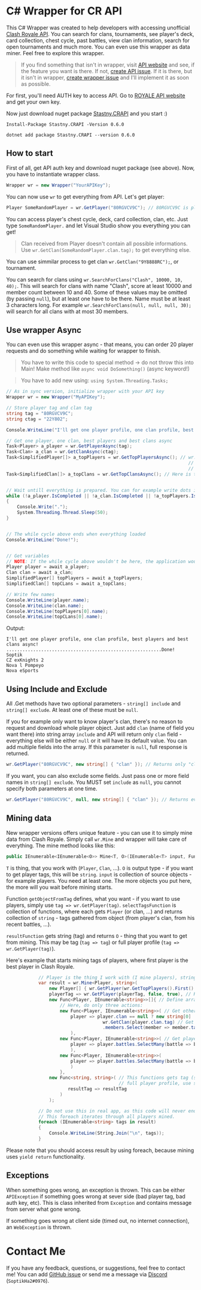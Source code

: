 # C# Wrapper for CR API
This C# Wrapper was created to help developers with accessing unofficial [Clash Royale API](https://royaleapi.com/). You can search for clans, tournaments, see player's deck, card collection, chest cycle, past battles, view clan information, search for open tournaments and much more. You can even use this wrapper as data miner. Feel free to explore this wrapper.

> If you find something that isn't in wrapper, visit [API website](https://docs.royaleapi.com/) and see, if the feature you want is there. If not, [create API issue](https://github.com/royaleAPI/cr-api/issues).
If it is there, but it isn't in wrapper, [create wrapper issue](https://github.com/SoptikHa2/crapi-csharp-wrapper/issues) and I'll implement it as soon as possible.

For first, you'll need AUTH key to access API. Go to [ROYALE API website](https://docs.royaleapi.com/#/authentication?id=key-management) and get your own key.

Now just download nuget package [Stastny.CRAPI](https://www.nuget.org/packages/Stastny.CRAPI/) and you start :)
```
Install-Package Stastny.CRAPI -Version 0.6.0

dotnet add package Stastny.CRAPI --version 0.6.0
```

## How to start
First of all, get API auth key and download nuget package (see above). Now, you have to instantiate wrapper class.
```csharp
Wrapper wr = new Wrapper("YourAPIKey");
```
You can now use `wr` to get everything from API. Let's get player:
```csharp
Player SomeRandomPlayer = wr.GetPlayer("80RGVCV9C"); // 80RGVCV9C is player TAG
```
You can access player's chest cycle, deck, card collection, clan, etc. Just type `SomeRandomPlayer.` and let Visual Studio show you everything you can get!

> Clan received from Player doesn't contain all possible informations. Use `wr.GetClan(SomeRandomPlayer.clan.tag);` to get everything else.

You can use simmilar process to get clan `wr.GetClan("9Y8888RC");`, or tournament.

You can search for clans using `wr.SearchForClans("Clash", 10000, 10, 40);`. This will search for clans with name "Clash", score at least 10000 and member count between 10 and 40. Some of these values may be omitted (by passing `null`), but at least one have to be there. Name must be at least 3 characters long. For example `wr.SearchForClans(null, null, null, 30);` will search for all clans with at most 30 members.

## Use wrapper Async

You can even use this wrapper async - that means, you can order 20 player requests and do something while waiting for wrapper to finish.

> You have to write this code to special method -> do not throw this into Main! Make method like `async void DoSomething()` (async keyword!)


> You have to add new using: `using System.Threading.Tasks;`

```csharp
// As in sync version, initialize wrapper with your API key
Wrapper wr = new Wrapper("MyAPIKey");

// Store player tag and clan tag
string tag = "80RGVCV9C";
string ctag = "22Y802";

Console.WriteLine("I'll get one player profile, one clan profile, best players and best clans async!");

// Get one player, one clan, best players and best clans async
Task<Player> a_player = wr.GetPlayerAsync(tag);
Task<Clan> a_clan = wr.GetClanAsync(ctag);
Task<SimplifiedPlayer[]> a_topPlayers = wr.GetTopPlayersAsync(); // wr.GetTopPlayers() and its async version return SimplifiedPlayer -> this is just like Player,
                                                                    // but simplified with less properties. If you want to get complete overview, get the top player:
                                                                    // Player topPlayer = wr.GetPlayer(wr.GetTopPlayers()[0].tag)
Task<SimplifiedClan[]> a_topClans = wr.GetTopClansAsync(); // Here is the same thing as with GetTopPlayers()


// Wait untill everything is prepared. You can for example write dots into console /* THIS IS OPTIONAL */
while (!a_player.IsCompleted || !a_clan.IsCompleted || !a_topPlayers.IsCompleted || !a_topClans.IsCompleted)
{
    Console.Write(".");
    System.Threading.Thread.Sleep(50);
}


// The while cycle above ends when everything loaded
Console.WriteLine("Done!");


// Get variables
// NOTE: If the while cycle above wouldn't be here, the application would wait untill everything is prepared here
Player player = await a_player;
Clan clan = await a_clan;
SimplifiedPlayer[] topPlayers = await a_topPlayers;
SimplifiedClan[] topCLans = await a_topClans;

// Write few names
Console.WriteLine(player.name);
Console.WriteLine(clan.name);
Console.WriteLine(topPlayers[0].name);
Console.WriteLine(topCLans[0].name);
```


Output:
```
I'll get one player profile, one clan profile, best players and best clans async!
..........................................................Done!
Soptik
CZ exKnights 2
Nova l Pompeyo
Nova eSports
```



## Using Include and Exclude

All .Get methods have two optional parameters - `string[] include` and `string[] exclude`. At least one of these must be `null`.

If you for example only want to know player's clan, there's no reason to request and download whole player object. Just add `clan` (name of field you want there) into
string array `include` and API will return only `clan` field - everything else will be either `null` or it will have its default value. You can add multiple fields into the array. 
If this parameter is `null`, full response is returned.
```csharp
wr.GetPlayer("80RGVCV9C", new string[] { "clan" }); // Returns only "clan" field, everything else is null or has default value
```

If you want, you can also exclude some fields. Just pass one or more field names in `string[] exclude`. You MUST set `include` as `null`, you cannot specify both
parameters at one time.
```csharp
wr.GetPlayer("80RGVCV9C", null, new string[] { "clan" }); // Returns everything except "clan" field, this will be `null`
```

## Mining data

New wrapper versions offers unique feature - you can use it to simply mine data from Clash Royale. Simply call `wr.Mine` and wrapper will take care of everything.
The mine method looks like this:
```csharp
public IEnumerable<IEnumerable<O>> Mine<T, O>(IEnumerable<T> input, Func<string, T> getObjectFromTag, IEnumerable<Func<T, IEnumerable<string>>> selectTagsFunction, Func<string, O> resultFunction)
```
`T` is thing, that you work with (`Player`, `Clan`, ...). `O` is output type - if you want to get player tags, this will be `string`. `input` is collection of source objects - 
for example players. You need at least one. The more objects you put here, the more will you wait before mining starts.

Function `getObjectFromTag` defines, what you want - if you want to use players, simply use `tag => wr.GetPlayer(tag)`. `selectTagsFunction` is collection of functions,
where each gets `Player` (or clan, ...) and returns collection of `string` - tags gathered from object (from player's clan, from his recent battles, ...).

`resultFunction` gets string (tag) and returns `O` - thing that you want to get from mining. This may be tag (`tag => tag`) or full player profile (`tag => wr.GetPlayer(tag)`).

Here's example that starts mining tags of players, where first player is the best player in Clash Royale.

```csharp
            // Player is the thing I work with (I mine players), string is the thing mining returns (player tags)
            var result = wr.Mine<Player, string>(
                new Player[] { wr.GetPlayer(wr.GetTopPlayers().First().tag, false, true) }, // As first data, use best player (here may be more players, even all players in wr.GetTopPlayers())
                playerTag => wr.GetPlayer(playerTag, false, true), // How to get object Player from tag
                new Func<Player, IEnumerable<string>>[]{ // Define array of actions to do with each player object (how to get more tags)
                    // Here, do only three actions:
                    new Func<Player, IEnumerable<string>>( // Get other players from clan
                        player => player.clan == null ? new string[0] : // If player doesn't have clan, return nothing
                                    wr.GetClan(player.clan.tag) // Get player's clan
                                    .members.Select(member => member.tag) // For each clan member, get his tag (this is used to mine additional tags from known players)
                        ),
                    new Func<Player, IEnumerable<string>>( // Get players from player's battles (from opponents)
                        player => player.battles.SelectMany(battle => battle.opponent.Select(plinfo => plinfo.tag))
                        ),
                    new Func<Player, IEnumerable<string>>(
                        player => player.battles.SelectMany(battle => battle.opponent.Where(plinfo => plinfo.tag != player.tag).Select(plinfo => plinfo.tag))
                        )
                    },
                new Func<string, string>( // This functions gets tag (string) and returns required object - in this case, string. If you want to get for example
                                          // full player profile, use something like tag => wr.GetPlayer(tag)
                       resultTag => resultTag
                    )
                );

            // Do not use this in real app, as this code will never end (add some condition)
            // This foreach iterates through all players mined.
            foreach (IEnumerable<string> tags in result)
            {
                Console.WriteLine(String.Join("\n", tags));
            }
```
Please note that you should access result by using foreach, because mining uses `yield return` functionality.

## Exceptions

When something goes wrong, an exception is thrown. This can be either `APIException` if something goes wrong at sever side (bad player tag, bad auth key, etc).
This is class inherited from `Exception` and contains message from server what gone wrong.

If something goes wrong at client side (timed out, no internet connection), an `WebException` is thrown.


# Contact Me

If you have any feedback, questions, or suggestions, feel free to contact me! You can add [GitHub issue](https://github.com/SoptikHa2/crapi-csharp-wrapper/issues) or send me a message
via [Discord](https://discordapp.com/) (`SoptikHa2#0976`).
